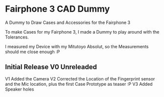 # Fairphone 3 CAD Dummy
 A Dummy to Draw Cases and Accessories for the Fairphone 3

To make Cases for my Fairphone 3, I made a Dummy to play around with the Tolerances.

I measured my Device with my Mitutoyo Absolut, so the Measurements should me close enough :P

Initial Release
V0 Unreleaded
-------------
V1 Added the Camera
V2 Corrected the Location of the Fingerprint sensor and the Mic location, plus the first Case Prototype as teaser :P
V3 Added Speaker holes